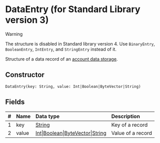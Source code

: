 # DataEntry (for Standard Library version 3)

> [!WARNING]
> The structure is disabled in Standard library version 4. Use `BinaryEntry`, `BooleanEntry`, `IntEntry`, and `StringEntry` instead of it.


Structure of a data record of an [account data storage](/en/blockchain/account/account-data-storage.md).

## Constructor

``` ride
DataEntry(key: String, value: Int|Boolean|ByteVector|String)
```

## Fields

|   #   | Name | Data type | Description |
| :--- | :--- | :--- | :--- |
| 1 | key | [String](/en/ride/data-types/string.md) | Key of a record |
| 2 | value|[Int](/en/ride/data-types/int.md)&#124;[Boolean](/en/ride/data-types/boolean.md)&#124;[ByteVector](/en/ride/data-types/byte-vector.md)&#124;[String](/en/ride/data-types/string.md) | Value of a record |
